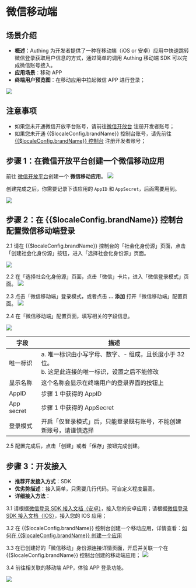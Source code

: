 # 微信移动端

<LastUpdated />

## 场景介绍

- **概述**：Authing 为开发者提供了一种在移动端（iOS or 安卓）应用中快速跳转微信登录获取用户信息的方式，通过简单的调用 Authing 移动端 SDK 可以完成微信账号接入。
- **应用场景**：移动 APP
- **终端用户预览图**：在移动应用中拉起微信 APP 进行登录；

![](./images/wechatmobile4.jpg)

## 注意事项
- 如果您未开通微信开放平台账号，请前往[微信开放台](https://open.weixin.qq.com/cgi-bin/index?t=home/index&lang=zh_CN) 注册开发者账号；
- 如果您未开通 {{$localeConfig.brandName}} 控制台账号，请先前往 [{{$localeConfig.brandName}} 控制台](https://authing.cn/) 注册开发者账号；

## 步骤 1：在微信开放平台创建一个微信移动应用
前往 [微信开放平台](https://open.weixin.qq.com/cgi-bin/index?t=home/index&lang=zh_CN)创建一个 **微信移动应用**。
![](./images/open1.jpg)

创建完成之后，你需要记录下该应用的 `AppID` 和 `AppSecret`，后面需要用到。


![](./images/open2.jpg)

## 步骤 2：在 {{$localeConfig.brandName}} 控制台配置微信移动端登录
2.1 请在 {{$localeConfig.brandName}} 控制台的「社会化身份源」页面，点击「创建社会化身份源」按钮，进入「选择社会化身份源」页面。

![](~@imagesZhCn/guides/connections/create-social-idp.jpg)

2.2 在「选择社会化身份源」页面，点击「微信」卡片，进入「微信登录模式」页面。
![](../wechat-pc/images/add-app-1.jpg)

2.3  点击「微信移动端」登录模式，或者点击 **… 添加** 打开「微信移动端」配置页面。
![](./images/wechatmobile1.jpg)

2.4 在「微信移动端」配置页面，填写相关的字段信息。

![](./images/wechatmobile2.jpg)


| 字段         | 描述                                                                                                    |
| ------------ | ------------------------------------------------------------------------------------------------------- |
| 唯一标识     | a. 唯一标识由小写字母、数字、- 组成，且长度小于 32 位。<br />b. 这是此连接的唯一标识，设置之后不能修改  |
| 显示名称     | 这个名称会显示在终端用户的登录界面的按钮上                                                              |
| AppID    | 步骤 1 中获得的 AppID                                                                                  |
| App secret  | 步骤 1 中获得的 AppSecret                                                                               |
| 登录模式     | 开启「仅登录模式」后，只能登录既有账号，不能创建新账号，请谨慎选择                                      |

2.5 配置完成后，点击「创建」或者「保存」按钮完成创建。


## 步骤 3：开发接入

- **推荐开发接入方式**：SDK 
- **优劣势描述**：接入简单，只需要几行代码。可自定义程度最高。
- **详细接入方法**：
 
 3.1 请根据[微信登录 SDK 接入文档（安卓）](https://docs.authing.cn/v2/reference/sdk-for-android/social/wechat.html)，接入您的安卓应用；请根据[微信登录 SDK 接入文档（IOS）](https://docs.authing.cn/v2/reference/sdk-for-ios/social/wechat.html)，接入您的 IOS 应用；
 
 3.2 在 {{$localeConfig.brandName}} 控制台创建一个移动应用，详情查看：[如何在 {{$localeConfig.brandName}} 创建一个应用](/guides/app/create-app.md)

 3.3 在已创建好的「微信移动」身份源连接详情页面，开启并关联一个在 {{$localeConfig.brandName}} 控制台创建的移动端应用；
 ![](./images/wechatmobile3.jpg)

 3.4 前往相关联的移动端 APP，体验 APP 登录功能。

  ![](./images/wechatmobile4.jpg)
  
